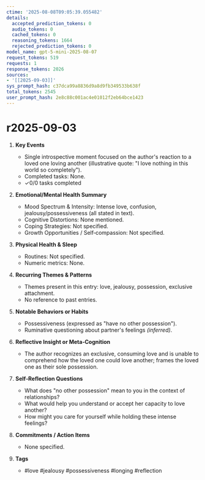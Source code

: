 ```yaml
---
ctime: '2025-08-08T09:05:39.055482'
details:
  accepted_prediction_tokens: 0
  audio_tokens: 0
  cached_tokens: 0
  reasoning_tokens: 1664
  rejected_prediction_tokens: 0
model_name: gpt-5-mini-2025-08-07
request_tokens: 519
requests: 1
response_tokens: 2026
sources:
- '[[2025-09-03]]'
sys_prompt_hash: c37dca99a8836d9a8d9fb349533b638f
total_tokens: 2545
user_prompt_hash: 2e8c88c001ac4e01012f2eb64bce1423
---
```

# r2025-09-03

1. **Key Events**
   - Single introspective moment focused on the author's reaction to a loved one loving another (illustrative quote: "I love nothing in this world so completely").
   - Completed tasks: None.
   - ✓0/0 tasks completed

2. **Emotional/Mental Health Summary**
   - Mood Spectrum & Intensity: Intense love, confusion, jealousy/possessiveness (all stated in text).
   - Cognitive Distortions: None mentioned.
   - Coping Strategies: Not specified.
   - Growth Opportunities / Self‑compassion: Not specified.

3. **Physical Health & Sleep**
   - Routines: Not specified.
   - Numeric metrics: None.

4. **Recurring Themes & Patterns**
   - Themes present in this entry: love, jealousy, possession, exclusive attachment.
   - No reference to past entries.

5. **Notable Behaviors or Habits**
   - Possessiveness (expressed as "have no other possession").
   - Ruminative questioning about partner's feelings *(inferred)*.

6. **Reflective Insight or Meta‑Cognition**
   - The author recognizes an exclusive, consuming love and is unable to comprehend how the loved one could love another; frames the loved one as their sole possession.

7. **Self‑Reflection Questions**
   - What does "no other possession" mean to you in the context of relationships?
   - What would help you understand or accept her capacity to love another?
   - How might you care for yourself while holding these intense feelings?

8. **Commitments / Action Items**
   - None specified.

9. **Tags**
   - #love #jealousy #possessiveness #longing #reflection